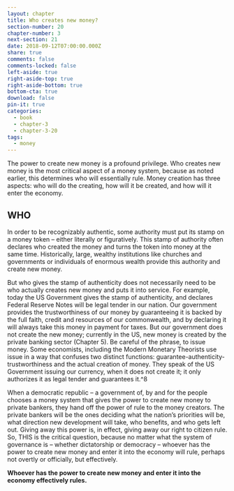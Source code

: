 ```yaml
---
layout: chapter
title: Who creates new money?
section-number: 20
chapter-number: 3
next-section: 21
date: 2018-09-12T07:00:00.000Z
share: true
comments: false
comments-locked: false
left-aside: true
right-aside-top: true
right-aside-bottom: true
bottom-cta: true
download: false
pin-it: true
categories:
  - book
  - chapter-3
  - chapter-3-20
tags:
  - money
---
```

The power to create new money is a profound privilege. Who creates
new money is the most critical aspect of a money system, because
as noted earlier, this determines who will essentially rule. Money
creation has three aspects: who will do the creating, how will it be
created, and how will it enter the economy.

## WHO

In order to be recognizably authentic, some authority must put
its stamp on a money token – either literally or figuratively. This
stamp of authority often declares who created the money and
turns the token into money at the same time. Historically, large,
wealthy institutions like churches and governments or individuals of
enormous wealth provide this authority and create new money.

But who gives the stamp of authenticity does not necessarily need
to be who actually creates new money and puts it into service. For
example, today the US Government gives the stamp of authenticity,
and declares Federal Reserve Notes will be legal tender in our nation.
Our government provides the trustworthiness of our money by
guaranteeing it is backed by the full faith, credit and resources of our
commonwealth, and by declaring it will always take this money in
payment for taxes. But our government does not create the new
money; currently in the US, new money is created by the private
banking sector (Chapter 5). Be careful of the phrase, to issue money.
Some economists, including the Modern Monetary Theorists use issue
in a way that confuses two distinct functions: guarantee-authenticity-
trustworthiness and the actual creation of money. They speak of the
US Government issuing our currency, when it does not create it; it
only authorizes it as legal tender and guarantees it.^8

When a democratic republic – a government of, by and for the people chooses a money system that gives the power to create new money to private bankers, they hand off the power of rule to the money creators. The private bankers will be the ones deciding what the nation’s priorities will be, what direction new development will take,
who benefits, and who gets left out. Giving away this power is, in
effect, giving away our right to citizen rule.
So, THIS is the critical question, because no matter what the system of
governance is – whether dictatorship or democracy – whoever has the
power to create new money and enter it into the economy will rule,
perhaps not overtly or officially, but effectively.

**Whoever has the power to create new money and enter it into the
economy effectively rules.**
